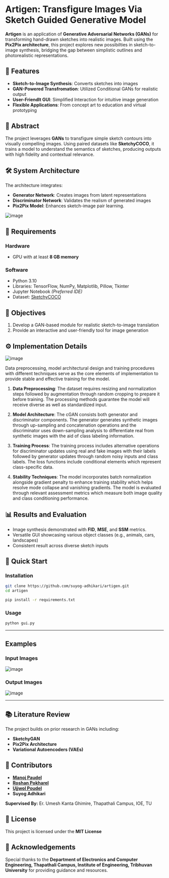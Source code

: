 # Artigen: Transfigure Images Via Sketch Guided Generative Model
**Artigen** is an application of **Generative Adversarial Networks (GANs)** for transforming hand-drawn sketches into realistic images. Built using the **Pix2Pix architecture**, this project explores new possibilties in sketch-to-image synthesis, bridging the gap between simplistic outlines and photorealistic representations.

## 🚀 Features
* **Sketch-to-Image Synthesis**: Converts sketches into images
* **GAN-Powered Transfromation**: Utilized Conditional GANs for realistic output
* **User-Friendlt GUI**: Simplified Interaction for intuitive image generation
* **Flexible Applications**: From concept art to education and virtual prototyping

## 📖 Abstract
The project leverages **GANs** to transfigure simple sketch contours into visually compelling images. Using paired datasets like **SketchyCOCO**, it trains a model to understand the semantics of sketches, producing outputs with high fidelity and contextual relevance.

## 🛠️ System Architecture
The architecture integrates:
* **Generator Network**: Creates images from latent representations
* **Discriminator Network**: Validates the realism of generated images
* **Pix2Pix Model**: Enhances sketch-image pair learning.


![image](https://github.com/user-attachments/assets/b44cd1f2-2ce9-4427-9204-c0e9d8ea068c)

## 🔧 Requirements
### Hardware
* GPU with at least **8 GB memory**
### Software
* Python 3.10
* Libraries: TensorFlow, NumPy, Matplotlib, Pillow, Tkinter
* Jupyter Notebook *(Preferred IDE)*
* Dataset: [SketchyCOCO](https://github.com/sysu-imsl/SketchyCOCO "SketchyCOCO")

## 🎯 Objectives 
1. Develop a GAN-based module for realistic sketch-to-image translation
2. Provide an interactive and user-friendly tool for image generation

## ⚙️ Implementation Details
![image](https://github.com/user-attachments/assets/de07c5d8-6ba5-4f57-bfc7-f6c3dac4a72e)

Data preprocessing, model architectural design and training procedures with different techniques serve as the core elements of implementation to provide stable and effective training for the model.

1. **Data Preprocessing**: The dataset requires resizing and normalization steps followed by augmentation through random cropping to prepare it before training. The processing methods guarantee the model will receive diverse as well as standardized input.

2. **Model Architecture**: The cGAN consists both generator and discriminator components. The generator generates synthetic images through up-sampling and concatenation operations and the discriminator uses down-sampling analysis to differentiate real from synthetic images with the aid of class labeling information.

3. **Training Process**: The training process includes alternative operations for discriminator updates using real and fake images with their labels followed by generator updates through random noisy inputs and class labels. The loss functions include conditional elements which represent class-specific data.

4. **Stability Techniques**: The model incorporates batch normalization alongside gradient penalty to enhance training stability which helps resolve mode collapse and vanishing gradients. The model is evaluated through relevant assessment metrics which measure both image quality and class conditioning performance.

## 📊 Results and Evaluation
* Image synthesis demonstrated with **FID**, **MSE**, and **SSM** metrics.
* Versatile GUI showcasing various object classes (e.g., animals, cars, landscapes)
* Consistent result across diverse sketch inputs

## 🚀 Quick Start
### Installation
```bash
git clone https://github.com/suyog-adhikari/artigen.git
cd artigen

pip install -r requirements.txt
```
### Usage
```bash
python gui.py
```
***
## Examples
### Input Images
![image](https://github.com/user-attachments/assets/3ac09c50-7535-448a-ace7-3535d7bfc1fc)
### Output Images
![image](https://github.com/user-attachments/assets/20e2edc7-8cb3-43eb-b66a-cc8882492694)
***
## 📚 Literature Review
The project builds on prior research in GANs including:
* **SketchyGAN**
* **Pix2Pix Architecture**
* **Variational Autoencoders (VAEs)**

## 🤝 Contributors
* [**Manoj Paudel**](https://github.com/manozpdel "Manoj Paudel")
* [**Roshan Pokharel**](https://github.com/roshan076 "Roshan Pokharel")
* [**Ujjwol Poudel**](https://github.com/ujjwol112 "Ujjwol Poudel")
* **Suyog Adhikari**

**Supervised By:** Er. Umesh Kanta Ghimire, Thapathali Campus, IOE, TU

## 📜 License
This project is licensed under the **MIT License**

## 🌟 Acknowledgements
Special thanks to the **Department of Electronics and Computer Engineering, Thapathali Campus, Institute of Engineering, Tribhuvan University** for providing guidance and resources.
